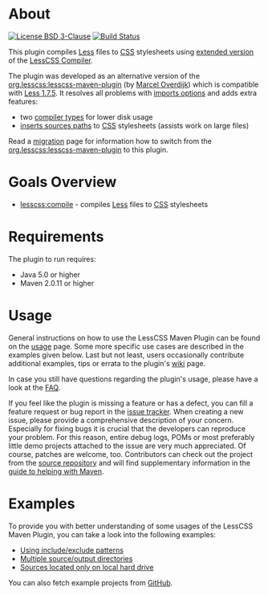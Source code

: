 # About
[![License BSD 3-Clause](https://img.shields.io/badge/license-BSD%203--Clause-blue.svg)](http://lesscss-maven-plugin.projects.gabrys.biz/license.txt)
[![Build Status](https://travis-ci.org/gabrysbiz/lesscss-maven-plugin.svg?branch=release%2F1.2.1)](https://travis-ci.org/gabrysbiz/lesscss-maven-plugin)

This plugin compiles [Less](http://lesscss.org/) files to [CSS](http://www.w3.org/Style/CSS/) stylesheets using [extended version](http://lesscss-extended-compiler.projects.gabrys.biz/) of the [LessCSS Compiler](http://lesscss-compiler.projects.gabrys.biz/).

The plugin was developed as an alternative version of the [org.lesscss:lesscss-maven-plugin](https://github.com/marceloverdijk/lesscss-maven-plugin) (by [Marcel Overdijk](https://github.com/marceloverdijk)) which is compatible with [Less 1.7.5](https://github.com/less/less.js/releases/tag/v1.7.5). It resolves all problems with [imports options](http://lesscss.org/features/#import-options) and adds extra features:
* two [compiler types](http://lesscss-maven-plugin.projects.gabrys.biz/1.2.1/compilers-comparison.html) for lower disk usage
* [inserts sources paths](http://lesscss-maven-plugin.projects.gabrys.biz/1.2.1/compile-mojo.html#addCommentsWithPaths) to [CSS](http://www.w3.org/Style/CSS/) stylesheets (assists work on large files)

Read a [migration](http://lesscss-maven-plugin.projects.gabrys.biz/1.2.1/migration.html) page for information how to switch from the [org.lesscss:lesscss-maven-plugin](https://github.com/marceloverdijk/lesscss-maven-plugin) to this plugin.

# Goals Overview
* [lesscss:compile](http://lesscss-maven-plugin.projects.gabrys.biz/1.2.1/compile-mojo.html) - compiles [Less](http://lesscss.org/) files to [CSS](http://www.w3.org/Style/CSS/) stylesheets

# Requirements
The plugin to run requires:
* Java 5.0 or higher
* Maven 2.0.11 or higher

# Usage
General instructions on how to use the LessCSS Maven Plugin can be found on the [usage](http://lesscss-maven-plugin.projects.gabrys.biz/1.2.1/usage.html) page. Some more specific use cases are described in the examples given below. Last but not least, users occasionally contribute additional examples, tips or errata to the plugin's [wiki](https://github.com/gabrysbiz/lesscss-maven-plugin/wiki) page.

In case you still have questions regarding the plugin's usage, please have a look at the [FAQ](http://lesscss-maven-plugin.projects.gabrys.biz/1.2.1/faq.html).

If you feel like the plugin is missing a feature or has a defect, you can fill a feature request or bug report in the [issue tracker](http://lesscss-maven-plugin.projects.gabrys.biz/1.2.1/issue-tracking.html). When creating a new issue, please provide a comprehensive description of your concern. Especially for fixing bugs it is crucial that the developers can reproduce your problem. For this reason, entire debug logs, POMs or most preferably little demo projects attached to the issue are very much appreciated. Of course, patches are welcome, too. Contributors can check out the project from the [source repository](http://lesscss-maven-plugin.projects.gabrys.biz/1.2.1/source-repository.html) and will find supplementary information in the [guide to helping with Maven](http://maven.apache.org/guides/development/guide-helping.html).

# Examples
To provide you with better understanding of some usages of the LessCSS Maven Plugin, you can take a look into the following examples:
* [Using include/exclude patterns](http://lesscss-maven-plugin.projects.gabrys.biz/1.2.1/examples/patterns.html)
* [Multiple source/output directories](http://lesscss-maven-plugin.projects.gabrys.biz/1.2.1/examples/multiple-directories.html)
* [Sources located only on local hard drive](http://lesscss-maven-plugin.projects.gabrys.biz/1.2.1/examples/local-sources.html)

You can also fetch example projects from [GitHub](https://github.com/gabrysbiz/lesscss-maven-plugin-examples).